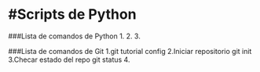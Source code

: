 #Scripts de Python
===================

###Lista de comandos de Python
1.
2.
3.


###Lista de comandos de Git
1.git tutorial config
2.Iniciar repositorio
git init
3.Checar estado del repo
git status
4.